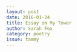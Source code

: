 ```yaml
---
layout: post 
date: 2016-01-24
title: Essay on My Tower
author: Sarah Fox
category: poetry
issue: tammy
---
```

